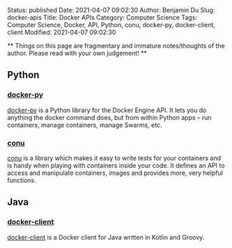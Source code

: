 Status: published
Date: 2021-04-07 09:02:30
Author: Benjamin Du
Slug: docker-apis
Title: Docker APIs
Category: Computer Science
Tags: Computer Science, Docker, API, Python, conu, docker-py, docker-client, client
Modified: 2021-04-07 09:02:30

**
Things on this page are fragmentary and immature notes/thoughts of the author.
Please read with your own judgement!
**

## Python 
### [docker-py](https://github.com/docker/docker-py)
[docker-py](https://github.com/docker/docker-py)
is a Python library for the Docker Engine API. 
It lets you do anything the docker command does, 
but from within Python apps 
– run containers, manage containers, manage Swarms, etc.



### [conu](https://github.com/user-cont/conu)

[conu](https://github.com/user-cont/conu)
is a library which makes it easy to write tests for your containers 
and is handy when playing with containers inside your code. 
It defines an API to access and manipulate 
containers, images and provides more, very helpful functions.

## Java

### [docker-client](https://github.com/gesellix/docker-client)
[docker-client](https://github.com/gesellix/docker-client)
is a Docker client for Java written in Kotlin and Groovy.


